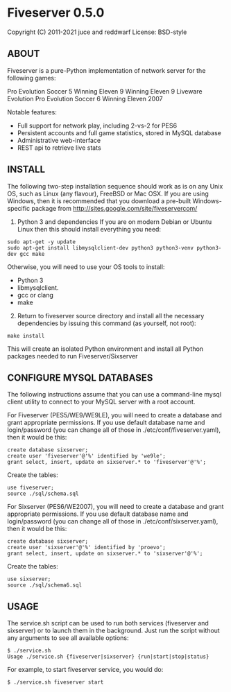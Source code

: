 # Fiveserver 0.5.0

Copyright (C) 2011-2021 juce and reddwarf
License: BSD-style



## ABOUT


Fiveserver is a pure-Python implementation of network server for the
following games:

Pro Evolution Soccer 5 
Winning Eleven 9
Winning Eleven 9 Liveware Evolution
Pro Evolution Soccer 6
Winning Eleven 2007


Notable features:

* Full support for network play, including 2-vs-2 for PES6
* Persistent accounts and full game statistics, stored in MySQL database
* Administrative web-interface
* REST api to retrieve live stats



## INSTALL


The following two-step installation sequence should work as is on any Unix OS,
such as Linux (any flavour), FreeBSD or Mac OSX. If you are using Windows, then
it is recommended that you download a pre-built Windows-specific package from 
http://sites.google.com/site/fiveservercom/

1. Python 3 and dependencies
If you are on modern Debian or Ubuntu Linux then this should install everything
you need:

```
sudo apt-get -y update
sudo apt-get install libmysqlclient-dev python3 python3-venv python3-dev gcc make
```

   Otherwise, you will need to use your OS tools to install:
   * Python 3
   * libmysqlclient.
   * gcc or clang
   * make


2. Return to fiveserver source directory and install all the necessary dependencies
by issuing this command (as yourself, not root):

```
make install
```

This will create an isolated Python environment and install all Python packages
needed to run Fiveserver/Sixserver



## CONFIGURE MYSQL DATABASES


The following instructions assume that you can use a command-line mysql client 
utility to connect to your MySQL server with a root account.

For Fiveserver (PES5/WE9/WE9LE), you will need to create a database and grant
appropriate permissions. If you use default database name and login/password 
(you can change all of those in ./etc/conf/fiveserver.yaml), then it would be this:

```
create database sixserver;
create user 'fiveserver'@'%' identified by 'we9le';
grant select, insert, update on sixserver.* to 'fiveserver'@'%';
```

Create the tables:

```
use fiveserver;
source ./sql/schema.sql
```


For Sixserver (PES6/WE2007), you will need to create a database and grant
appropriate permissions. If you use default database name and login/password 
(you can change all of those in ./etc/conf/sixserver.yaml), then it would be this:

```
create database sixserver;
create user 'sixserver'@'%' identified by 'proevo';
grant select, insert, update on sixserver.* to 'sixserver'@'%';
```

Create the tables:

```
use sixserver;
source ./sql/schema6.sql
```



## USAGE


The service.sh script can be used to run both services (fiveserver and sixserver) or
to launch them in the background. Just run the script without any arguments to see
all available options:

```
$ ./service.sh 
Usage ./service.sh {fiveserver|sixserver} {run|start|stop|status}
```

For example, to start fiveserver service, you would do:

```
$ ./service.sh fiveserver start
```

